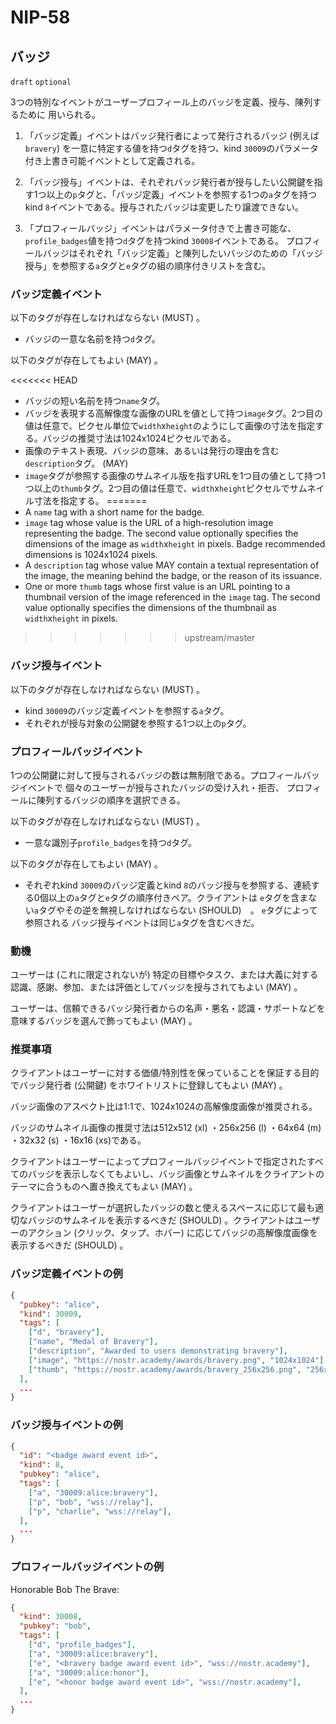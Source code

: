 NIP-58
======

バッジ
------

`draft` `optional`

3つの特別なイベントがユーザープロフィール上のバッジを定義、授与、陳列するために
用いられる。

1. 「バッジ定義」イベントはバッジ発行者によって発行されるバッジ (例えば`bravery`) を一意に特定する値を持つ`d`タグを持つ、kind `30009`のパラメータ付き上書き可能イベントとして定義される。

2. 「バッジ授与」イベントは、それぞれバッジ発行者が授与したい公開鍵を指す1つ以上の`p`タグと、「バッジ定義」イベントを参照する1つの`a`タグを持つkind `8`イベントである。授与されたバッジは変更したり譲渡できない。

3. 「プロフィールバッジ」イベントはパラメータ付きで上書き可能な、
`profile_badges`値を持つ`d`タグを持つkind `30008`イベントである。
プロフィールバッジはそれぞれ「バッジ定義」と陳列したいバッジのための「バッジ授与」を参照する`a`タグと`e`タグの組の順序付きリストを含む。

### バッジ定義イベント

以下のタグが存在しなければならない (MUST) 。

- バッジの一意な名前を持つ`d`タグ。

以下のタグが存在してもよい (MAY) 。

<<<<<<< HEAD
- バッジの短い名前を持つ`name`タグ。
- バッジを表現する高解像度な画像のURLを値として持つ`image`タグ。2つ目の値は任意で、ピクセル単位で`width`x`height`のようにして画像の寸法を指定する。バッジの推奨寸法は1024x1024ピクセルである。
- 画像のテキスト表現、バッジの意味、あるいは発行の理由を含む
`description`タグ。 (MAY)
- `image`タグが参照する画像のサムネイル版を指すURLを1つ目の値として持つ1つ以上の`thumb`タグ。2つ目の値は任意で、`width`x`height`ピクセルでサムネイル寸法を指定する。
=======
- A `name` tag with a short name for the badge.
- `image` tag whose value is the URL of a high-resolution image representing the badge. The second value optionally specifies the dimensions of the image as  `width`x`height` in pixels. Badge recommended dimensions is 1024x1024 pixels.
- A `description` tag whose value MAY contain a textual representation of the
image, the meaning behind the badge, or the reason of its issuance.
- One or more `thumb` tags whose first value is an URL pointing to a thumbnail version of the image referenced in the `image` tag. The second value optionally specifies the dimensions of the thumbnail as `width`x`height` in pixels.
>>>>>>> upstream/master

### バッジ授与イベント

以下のタグが存在しなければならない (MUST) 。

- kind `30009`のバッジ定義イベントを参照する`a`タグ。
- それぞれが授与対象の公開鍵を参照する1つ以上の`p`タグ。

### プロフィールバッジイベント

1つの公開鍵に対して授与されるバッジの数は無制限である。プロフィールバッジイベントで
個々のユーザーが授与されたバッジの受け入れ・拒否、
プロフィールに陳列するバッジの順序を選択できる。

以下のタグが存在しなければならない (MUST) 。

- 一意な識別子`profile_badges`を持つ`d`タグ。

以下のタグが存在してもよい (MAY) 。

- それぞれkind `30009`のバッジ定義とkind `8`のバッジ授与を参照する、連続する0個以上の`a`タグと`e`タグの順序付きペア。クライアントは
`e`タグを含まない`a`タグやその逆を無視しなければならない (SHOULD)　。 `e`タグによって参照される
バッジ授与イベントは同じ`a`タグを含むべきだ。

### 動機

ユーザーは (これに限定されないが) 特定の目標やタスク、または大義に対する認識、感謝、参加、または評価としてバッジを授与されてもよい (MAY) 。

ユーザーは、信頼できるバッジ発行者からの名声・悪名・認識・サポートなどを意味するバッジを選んで飾ってもよい (MAY) 。

### 推奨事項

クライアントはユーザーに対する価値/特別性を保っていることを保証する目的でバッジ発行者 (公開鍵) をホワイトリストに登録してもよい (MAY) 。

バッジ画像のアスペクト比は1:1で、1024x1024の高解像度画像が推奨される。

バッジのサムネイル画像の推奨寸法は512x512 (xl) ・256x256 (l) ・64x64 (m) ・32x32 (s) ・16x16 (xs)である。

クライアントはユーザーによってプロフィールバッジイベントで指定されたすべてのバッジを表示しなくてもよいし、バッジ画像とサムネイルをクライアントのテーマに合うものへ置き換えてもよい (MAY) 。

クライアントはユーザーが選択したバッジの数と使えるスペースに応じて最も適切なバッジのサムネイルを表示するべきだ (SHOULD) 。クライアントはユーザーのアクション (クリック、タップ、ホバー) に応じてバッジの高解像度画像を表示するべきだ (SHOULD) 。

### バッジ定義イベントの例

```json
{
  "pubkey": "alice",
  "kind": 30009,
  "tags": [
    ["d", "bravery"],
    ["name", "Medal of Bravery"],
    ["description", "Awarded to users demonstrating bravery"],
    ["image", "https://nostr.academy/awards/bravery.png", "1024x1024"],
    ["thumb", "https://nostr.academy/awards/bravery_256x256.png", "256x256"],
  ],
  ...
}
```

### バッジ授与イベントの例

```json
{
  "id": "<badge award event id>",
  "kind": 8,
  "pubkey": "alice",
  "tags": [
    ["a", "30009:alice:bravery"],
    ["p", "bob", "wss://relay"],
    ["p", "charlie", "wss://relay"],
  ],
  ...
}
```

### プロフィールバッジイベントの例

Honorable Bob The Brave:
```json
{
  "kind": 30008,
  "pubkey": "bob",
  "tags": [
    ["d", "profile_badges"],
    ["a", "30009:alice:bravery"],
    ["e", "<bravery badge award event id>", "wss://nostr.academy"],
    ["a", "30009:alice:honor"],
    ["e", "<honor badge award event id>", "wss://nostr.academy"],
  ],
  ...
}
```
